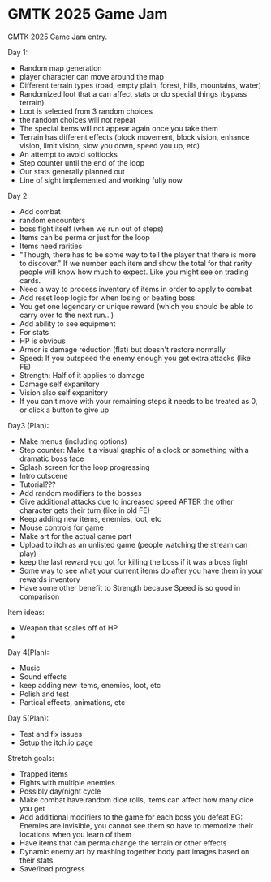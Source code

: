 # GMTK 2025 Game Jam
GMTK 2025 Game Jam entry.

Day 1:
- Random map generation
- player character can move around the map
- Different terrain types (road, empty plain, forest, hills, mountains, water)
- Randomized loot that a can affect stats or do special things
 (bypass terrain)
- Loot is selected from 3 random choices
- the random choices will not repeat
- The special items will not appear again once you take them
- Terrain has different effects (block movement, block vision, enhance vision, limit vision, slow you down, speed you up, etc)
- An attempt to avoid softlocks
- Step counter until the end of the loop
- Our stats generally planned out
- Line of sight implemented and working fully now

Day 2:
- Add combat
 - random encounters
 - boss fight itself (when we run out of steps)
- Items can be perma or just for the loop
- Items need rarities
- "Though, there has to be some way to tell the player that there is more to discover." If we number each item and show the total for that rarity people will know how much to expect. Like you might see on trading cards.
- Need a way to process inventory of items in order to apply to combat
- Add reset loop logic for when losing or beating boss
- You get one legendary or unique reward (which you should be able to carry over to the next run...)
- Add ability to see equipment
- For stats
 - HP is obvious
 - Armor is damage reduction (flat) but doesn't restore normally
 - Speed: If you outspeed the enemy enough you get extra attacks (like FE)
 - Strength: Half of it applies to damage
 - Damage self expanitory
 - Vision also self expanitory
- If you can't move with your remaining steps it needs to be treated as 0, or click a button to give up

Day3 (Plan):
- Make menus (including options)
- Step counter: Make it a visual graphic of a clock or something with a dramatic boss face
- Splash screen for the loop progressing
- Intro cutscene
- Tutorial???
- Add random modifiers to the bosses
- Give additional attacks due to increased speed AFTER the other character gets their turn (like in old FE)
- Keep adding new items, enemies, loot, etc
- Mouse controls for game
- Make art for the actual game part
- Upload to itch as an unlisted game (people watching the stream can play)
- keep the last reward you got for killing the boss if it was a boss fight
- Some way to see what your current items do after you have them in your rewards inventory
- Have some other benefit to Strength because Speed is so good in comparison

Item ideas:
- Weapon that scales off of HP
- 


 Day 4(Plan):
- Music
- Sound effects
- keep adding new items, enemies, loot, etc
- Polish and test
 - Partical effects, animations, etc

Day 5(Plan):
- Test and fix issues
- Setup the itch.io page

Stretch goals:
- Trapped items
- Fights with multiple enemies
- Possibly day/night cycle
- Make combat have random dice rolls, items can affect how many dice you get
- Add additional modifiers to the game for each boss you defeat
	EG: Enemies are invisible, you cannot see them so have to memorize their locations when you learn of them
- Have items that can perma change the terrain or other effects
- Dynamic enemy art by mashing together body part images based on their stats
- Save/load progress